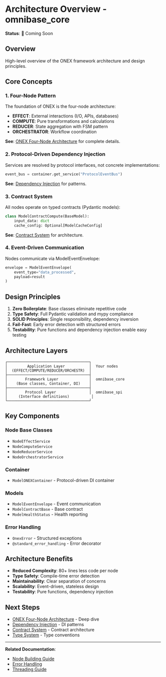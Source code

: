 # Architecture Overview - omnibase_core

**Status**: 🚧 Coming Soon

## Overview

High-level overview of the ONEX framework architecture and design principles.

## Core Concepts

### 1. Four-Node Pattern

The foundation of ONEX is the four-node architecture:
- **EFFECT**: External interactions (I/O, APIs, databases)
- **COMPUTE**: Pure transformations and calculations
- **REDUCER**: State aggregation with FSM pattern
- **ORCHESTRATOR**: Workflow coordination

**See**: [ONEX Four-Node Architecture](ONEX_FOUR_NODE_ARCHITECTURE.md) for complete details.

### 2. Protocol-Driven Dependency Injection

Services are resolved by protocol interfaces, not concrete implementations:
```python
event_bus = container.get_service("ProtocolEventBus")
```

**See**: [Dependency Injection](dependency-injection.md) for patterns.

### 3. Contract System

All nodes operate on typed contracts (Pydantic models):
```python
class ModelContractCompute(BaseModel):
    input_data: dict
    cache_config: Optional[ModelCacheConfig]
```

**See**: [Contract System](contract-system.md) for architecture.

### 4. Event-Driven Communication

Nodes communicate via ModelEventEnvelope:
```python
envelope = ModelEventEnvelope(
    event_type="data_processed",
    payload=result
)
```

## Design Principles

1. **Zero Boilerplate**: Base classes eliminate repetitive code
2. **Type Safety**: Full Pydantic validation and mypy compliance
3. **SOLID Principles**: Single responsibility, dependency inversion
4. **Fail-Fast**: Early error detection with structured errors
5. **Testability**: Pure functions and dependency injection enable easy testing

## Architecture Layers

```
┌─────────────────────────────────────┐
│         Application Layer           │  Your nodes
│  (EFFECT/COMPUTE/REDUCER/ORCHESTR)  │
├─────────────────────────────────────┤
│        Framework Layer              │  omnibase_core
│    (Base classes, Container, DI)    │
├─────────────────────────────────────┤
│        Protocol Layer               │  omnibase_spi
│     (Interface definitions)          │
└─────────────────────────────────────┘
```

## Key Components

### Node Base Classes
- `NodeEffectService`
- `NodeComputeService`
- `NodeReducerService`
- `NodeOrchestratorService`

### Container
- `ModelONEXContainer` - Protocol-driven DI container

### Models
- `ModelEventEnvelope` - Event communication
- `ModelContractBase` - Base contract
- `ModelHealthStatus` - Health reporting

### Error Handling
- `OnexError` - Structured exceptions
- `@standard_error_handling` - Error decorator

## Architecture Benefits

- **Reduced Complexity**: 80+ lines less code per node
- **Type Safety**: Compile-time error detection
- **Maintainability**: Clear separation of concerns
- **Scalability**: Event-driven, stateless design
- **Testability**: Pure functions, dependency injection

## Next Steps

- [ONEX Four-Node Architecture](ONEX_FOUR_NODE_ARCHITECTURE.md) - Deep dive
- [Dependency Injection](dependency-injection.md) - DI patterns
- [Contract System](contract-system.md) - Contract architecture
- [Type System](type-system.md) - Type conventions

---

**Related Documentation**:
- [Node Building Guide](../guides/node-building/README.md)
- [Error Handling](../conventions/ERROR_HANDLING_BEST_PRACTICES.md)
- [Threading Guide](../reference/THREADING.md)

